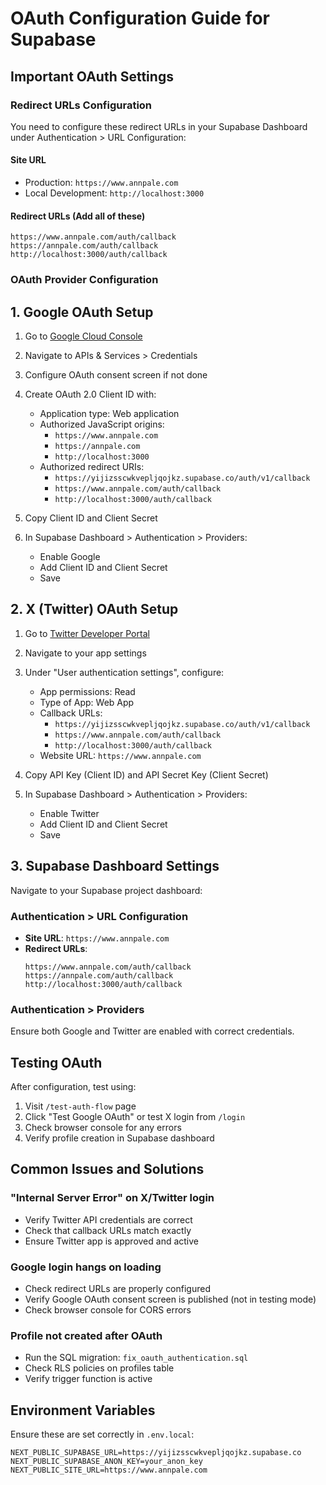 # OAuth Configuration Guide for Supabase

## Important OAuth Settings

### Redirect URLs Configuration

You need to configure these redirect URLs in your Supabase Dashboard under Authentication > URL Configuration:

#### Site URL
- Production: `https://www.annpale.com`
- Local Development: `http://localhost:3000`

#### Redirect URLs (Add all of these)
```
https://www.annpale.com/auth/callback
https://annpale.com/auth/callback
http://localhost:3000/auth/callback
```

### OAuth Provider Configuration

## 1. Google OAuth Setup

1. Go to [Google Cloud Console](https://console.cloud.google.com/)
2. Navigate to APIs & Services > Credentials
3. Configure OAuth consent screen if not done
4. Create OAuth 2.0 Client ID with:
   - Application type: Web application
   - Authorized JavaScript origins:
     - `https://www.annpale.com`
     - `https://annpale.com`
     - `http://localhost:3000`
   - Authorized redirect URIs:
     - `https://yijizsscwkvepljqojkz.supabase.co/auth/v1/callback`
     - `https://www.annpale.com/auth/callback`
     - `http://localhost:3000/auth/callback`

5. Copy Client ID and Client Secret
6. In Supabase Dashboard > Authentication > Providers:
   - Enable Google
   - Add Client ID and Client Secret
   - Save

## 2. X (Twitter) OAuth Setup

1. Go to [Twitter Developer Portal](https://developer.twitter.com/)
2. Navigate to your app settings
3. Under "User authentication settings", configure:
   - App permissions: Read
   - Type of App: Web App
   - Callback URLs:
     - `https://yijizsscwkvepljqojkz.supabase.co/auth/v1/callback`
     - `https://www.annpale.com/auth/callback`
     - `http://localhost:3000/auth/callback`
   - Website URL: `https://www.annpale.com`

4. Copy API Key (Client ID) and API Secret Key (Client Secret)
5. In Supabase Dashboard > Authentication > Providers:
   - Enable Twitter
   - Add Client ID and Client Secret
   - Save

## 3. Supabase Dashboard Settings

Navigate to your Supabase project dashboard:

### Authentication > URL Configuration
- **Site URL**: `https://www.annpale.com`
- **Redirect URLs**: 
  ```
  https://www.annpale.com/auth/callback
  https://annpale.com/auth/callback
  http://localhost:3000/auth/callback
  ```

### Authentication > Providers
Ensure both Google and Twitter are enabled with correct credentials.

## Testing OAuth

After configuration, test using:
1. Visit `/test-auth-flow` page
2. Click "Test Google OAuth" or test X login from `/login`
3. Check browser console for any errors
4. Verify profile creation in Supabase dashboard

## Common Issues and Solutions

### "Internal Server Error" on X/Twitter login
- Verify Twitter API credentials are correct
- Check that callback URLs match exactly
- Ensure Twitter app is approved and active

### Google login hangs on loading
- Check redirect URLs are properly configured
- Verify Google OAuth consent screen is published (not in testing mode)
- Check browser console for CORS errors

### Profile not created after OAuth
- Run the SQL migration: `fix_oauth_authentication.sql`
- Check RLS policies on profiles table
- Verify trigger function is active

## Environment Variables

Ensure these are set correctly in `.env.local`:
```env
NEXT_PUBLIC_SUPABASE_URL=https://yijizsscwkvepljqojkz.supabase.co
NEXT_PUBLIC_SUPABASE_ANON_KEY=your_anon_key
NEXT_PUBLIC_SITE_URL=https://www.annpale.com
```